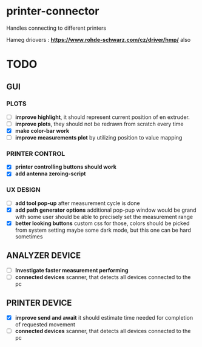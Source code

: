 # printer-connector

Handles connecting to different printers


Hameg driovers : **https://www.rohde-schwarz.com/cz/driver/hmp/**
also 



# TODO

## GUI

### PLOTS

- [ ] **improve highlight**, it should represent current position of en extruder.
- [ ] **improve plots**, they should not be redrawn from scratch every time
- [x] **make color-bar work**
- [ ] **improve measurements plot** by utilizing position to value mapping

### PRINTER CONTROL

- [x] **printer controlling buttons should work**
- [x] **add antenna zeroing-script**

### UX DESIGN

- [ ] **add tool pop-up** after measurement cycle is done
- [x] **add path generator options** additional pop-pup window would be grand with some
  user should be able to precisely set the measurement range
- [x] **better looking buttons** custom css for those, colors should be picked from system setting
  maybe some dark mode, but this one can be hard sometimes

## ANALYZER DEVICE

- [ ] **Investigate faster measurement performing**
- [ ] **connected devices** scanner, that detects all devices connected to the pc

## PRINTER DEVICE

- [x] **improve send and await** it should estimate time needed for completion of requested movement
- [ ] **connected devices** scanner, that detects all devices connected to the pc
